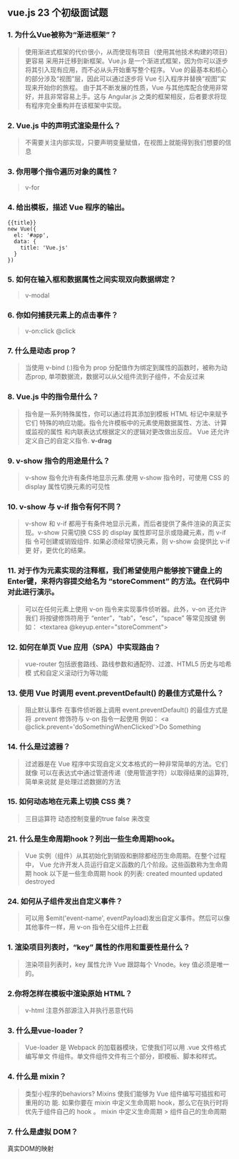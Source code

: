 ## vue.js 23 个初级面试题
### 1. 为什么Vue被称为“渐进框架”？
> 使用渐进式框架的代价很小，从而使现有项目（使用其他技术构建的项目）更容易
> 采用并迁移到新框架。Vue.js 是一个渐进式框架，因为你可以逐步将其引入现有应用，而不必从头开始重写整个程序。
> Vue 的最基本和核心的部分涉及“视图”层，因此可以通过逐步将 Vue 引入程序并替换“视图”实现来开始你的旅程。
> 由于其不断发展的性质，Vue 与其他库配合使用非常好，并且非常容易上手。这与 Angular.js 之类的框架相反，后者要求将现有程序完全重构并在该框架中实现。

### 2. Vue.js 中的声明式渲染是什么？
> 不需要关注内部实现，只要声明变量赋值，在视图上就能得到我们想要的信息

### 3. 你用哪个指令遍历对象的属性？
> v-for

### 4. 给出模板，描述 Vue 程序的输出。
```
{{title}}
new Vue({
  el: '#app',
  data: {
    title: 'Vue.js'
  }
})
```

### 5. 如何在输入框和数据属性之间实现双向数据绑定？
> v-modal

### 6. 你如何捕获元素上的点击事件？
> v-on:click  @click

### 7. 什么是动态 prop？
> 当使用 v-bind (:)指令为 prop 分配值作为绑定到属性的函数时，被称为动
态prop, 单项数据流，数据可以从父组件流到子组件，不会反过来

### 8. Vue.js 中的指令是什么？
> 指令是一系列特殊属性，你可以通过将其添加到模板 HTML 标记中来赋予它们
特殊的响应功能。指令允许模板中的元素使用数据属性、方法、计算或监视的属性
和内联表达式根据定义的逻辑对更改做出反应。
> Vue 还允许定义自己的自定义指令. **v-drag**

### 9.  v-show 指令的用途是什么？
> v-show 指令允许有条件地显示元素.使用 v-show 指令时，可使用 CSS 的 
display 属性切换元素的可见性

### 10. v-show 与 v-if 指令有何不同？
> v-show 和 v-if 都用于有条件地显示元素，而后者提供了条件渲染的真正实
现。v-show 只需切换 CSS 的 display 属性即可显示或隐藏元素，而 v-if 指
令可创建或销毁组件. 如果必须经常切换元素，则 v-show 会提供比 v-if 更
好，更优化的结果。

### 11. 对于作为元素实现的注释框，我们希望使用户能够按下键盘上的Enter键，来将内容提交给名为 “storeComment” 的方法。在代码中对此进行演示。
> 可以在任何元素上使用 v-on 指令来实现事件侦听器。此外，v-on 还允许我们
将按键修饰符用于 “enter”，“tab”，“esc”，“space” 等常见按键
> 例如： <textarea @keyup.enter="storeComment"></textarea>

### 12. 如何在单页 Vue 应用（SPA）中实现路由？
>  vue-router 包括嵌套路线、路线参数和通配符、过渡、HTML5 历史与哈希模
式和自定义滚动行为等功能

### 13. 使用 Vue 时调用 event.preventDefault() 的最佳方式是什么？
> 阻止默认事件 在事件侦听器上调用 event.preventDefault() 的最佳方式是
将 .prevent 修饰符与 v-on 指令一起使用
> 例如： <a @click.prevent='doSomethingWhenClicked'>Do Something</a>

### 14. 什么是过滤器？
> 过滤器是在 Vue 程序中实现自定义文本格式的一种非常简单的方法。它们就像
可以在表达式中通过管道传递（使用管道字符）以取得结果的运算符, 简单来说就
是处理过滤数据的方法

### 15. 如何动态地在元素上切换 CSS 类？
> 三目运算符 动态控制变量的true false 来改变

### 21. 什么是生命周期hook？列出一些生命周期hook。
> Vue 实例（组件）从其初始化到销毁和删除都经历生命周期。在整个过程中，
Vue 允许开发人员运行自定义函数的几个阶段。这些函数称为生命周期 hook
> 以下是一些生命周期 hook 的列表:
> created
> mounted
> updated
> destroyed

### 24. 如何从子组件发出自定义事件？
> 可以用 $emit('event-name', eventPayload)发出自定义事件。然后可以像
其他事件一样，用 v-on 指令在父组件上拦截

### 1. 渲染项目列表时，“key” 属性的作用和重要性是什么？
> 渲染项目列表时，key 属性允许 Vue 跟踪每个 Vnode。key 值必须是唯一的。

### 2.你将怎样在模板中渲染原始 HTML？
> v-html  注意外部源注入并执行恶意代码

### 3. 什么是vue-loader？
> Vue-loader 是 Webpack 的加载器模块，它使我们可以用 .vue 文件格式编写单文
件组件。单文件组件文件有三个部分，即模板、脚本和样式。

### 4. 什么是 mixin？
> 类型小程序的behaviors? Mixins 使我们能够为 Vue 组件编写可插拔和可重用的功
能. 如果你要在 mixin 中定义生命周期 hook，那么它在执行时将优先于组件自己的 
hook 。 mixin 中定义生命周期 > 组件自己的生命周期

### 7. 什么是虚拟 DOM？
真实DOM的映射